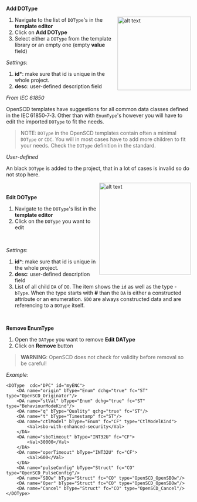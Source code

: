 
**Add DOType**

<img align="right" src="https://user-images.githubusercontent.com/66802940/133856906-5b1e5d93-4a0f-4d26-9ad6-fd8705026193.png" alt="alt text" width="200">


1. Navigate to the list of `DOType`'s in the **template editor**
2. Click on **Add DOType**
3. Select either a `DOType` from the template library or an empty one (empty **value** field)

*Settings*: 
1. **id***: make sure that id is unique in the whole project. 
2. **desc**: user-defined description field

*From IEC 61850*

OpenSCD templates have suggestions for all common data classes defined in the IEC&#8239;61850&#x2011;7&#x2011;3. Other than with `EnumType`'s however you will have to edit the imported `DOType` to fit the needs. 

> NOTE: `DOType` in the OpenSCD templates contain often a minimal `DOType` or `CDC`. You will in most cases have to add more children to fit your needs. Check the `DOType` definition in the standard.


*User-defined* 

An black `DOType` is added to the project, that in a lot of cases is invalid so do not stop here.

<img align="right" src="https://user-images.githubusercontent.com/66802940/133857438-05b4b1bc-b931-4fbd-a887-a25b03e06d64.png" alt="alt text" width="250">

&nbsp;

**Edit DOType**

1. Navigate to the `DOType`'s list in the **template editor**
2. Click on the `DOType` you want to edit

&nbsp;


*Settings*:

1. **id***: make sure that id is unique in the whole project. 
2. **desc**: user-defined description field
3. List of all child `DA` of `DO`. The item shows the `id` as well as the type - `bType`. When the type starts with **#** than the `DA` is either a constructed attribute or an enumeration. `SDO` are always constructed data and are referencing to a `DOType` itself. 


&nbsp;

**Remove EnumType**

1. Open the `DAType` you want to remove  **Edit DAType** 
2. Click on **Remove** button


> **WARNING**: OpenSCD does not check for validity before removal so be careful!



*Example*:
```
<DOType  cdc="DPC" id="myENC">
    <DA name="origin" bType="Enum" dchg="true" fc="ST" type="OpenSCD_Originator"/>
    <DA name="stVal" bType="Enum" dchg="true" fc="ST" type="BehaviourModeKind"/>
    <DA name="q" bType="Quality" qchg="true" fc="ST"/>
    <DA name="t" bType="Timestamp" fc="ST"/>
    <DA name="ctlModel" bType="Enum" fc="CF" type="CtlModelKind">
        <Val>sbo-with-enhanced-security</Val>
    </DA>
    <DA name="sboTimeout" bType="INT32U" fc="CF">
        <Val>30000</Val>
    </DA>
    <DA name="operTimeout" bType="INT32U" fc="CF">
        <Val>600</Val>
    </DA>
    <DA name="pulseConfig" bType="Struct" fc="CO" type="OpenSCD_PulseConfig"/>
    <DA name="SBOw" bType="Struct" fc="CO" type="OpenSCD_OpenSBOw"/>
    <DA name="Oper" bType="Struct" fc="CO" type="OpenSCD_OpenSBOw"/>
    <DA name="Cancel" bType="Struct" fc="CO" type="OpenSCD_Cancel"/>
</DOType>
```